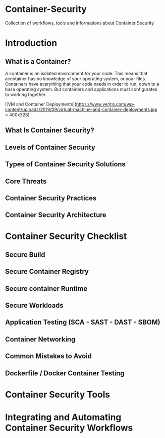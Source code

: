 # Container-Security
Collection of workflows, tools and informations about Container Security

# Introduction

## What is a Container?
A container is an isolated environment for your code. This means that acontainer has no knowledge of your operating system, or your files. Containers have everything that your code needs in order to run, down to a base operating system. But containers and applications must configurated to working together.

![VM and Container Deployments](https://www.veritis.com/wp-content/uploads/2019/09/virtual-machine-and-container-deployments.jpg = 400x328)
## What Is Container Security?

## Levels of Container Security

## Types of Container Security Solutions

## Core Threats

## Container Security Practices

## Container Security Architecture

# Container Security Checklist

## Secure Build
## Secure Container Registry
## Secure container Runtime
## Secure Workloads
## Application Testing (SCA - SAST - DAST - SBOM)
## Container Networking
## Common Mistakes to Avoid
## Dockerfile / Docker Container Testing

# Container Security Tools

# Integrating and Automating Container Security Workflows
